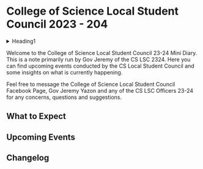 # College of Science Local Student Council 2023 - 204
<details>
<summary>Heading1</summary>

some text
+ <details>
    <summary>Heading1.1</summary>

    some more text
    + <details>
        <summary>Heading1.1.1</summary>
        even more text
      </details>
   </details>
</details>

Welcome to the College of Science Local Student Council 23-24 Mini Diary. This is a note primarily run by Gov Jeremy of the CS LSC 2324. Here you can find upcoming events conducted by the CS Local Student Council and some insights on what is currently happening. 

Feel free to message the College of Science Local Student Council Facebook Page, Gov Jeremy Yazon and any of the CS LSC Officers 23-24 for any concerns, questions and suggestions.
## What to Expect
## Upcoming Events
## Changelog
